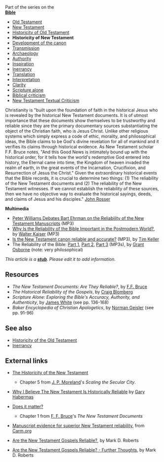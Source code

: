 Part of the series on the  
**[Bible](Bible "Bible")**
-   [Old Testament](Old_Testament "Old Testament")
-   [New Testament](New_Testament "New Testament")
-   [Historicity of Old Testament](Historicity_of_the_Old_Testament "Historicity of the Old Testament")
-   **Historicity of New Testament**
-   [Development of the canon](Development_of_the_canon "Development of the canon")
-   [Transmission](Transmission_of_the_Bible "Transmission of the Bible")
-   [Archaeology](Biblical_archaeology "Biblical archaeology")
-   [Authority](Authority_of_the_Bible "Authority of the Bible")
-   [Inspiration](Inspiration_of_the_Bible "Inspiration of the Bible")
-   [Inerrancy](Inerrancy_of_the_Bible "Inerrancy of the Bible")
-   [Translation](Translation_of_the_Bible "Translation of the Bible")
-   [Interpretation](Interpretation_of_the_Bible "Interpretation of the Bible")
-   [Clarity](Clarity_of_Scripture "Clarity of Scripture")
-   [Scripture alone](Scripture_alone "Scripture alone")
-   [Biblical criticism](Biblical_criticism "Biblical criticism")
-   [New Testament Textual Criticism](New_Testament_Textual_Criticism "New Testament Textual Criticism")

Christianity is "built upon the foundation of faith in the
historical Jesus who is revealed by the historical New Testament
documents. It is of utmost importance that these documents show
themselves to be trustworthy and reliable since they are the
primary documentary sources substantiating the object of the
Christian faith, who is Jesus Christ. Unlike other religious
systems which simply express a code of ethic, morality, and
philosophical ideas, the Bible claims to be God's divine revelation
for all of mankind and it verifies its claims through historical
evidence. As New Testament scholar F.F. Bruce notes, "And this Good
News is intimately bound up with the historical order, for it tells
how the world's redemptive God entered into history, the Eternal
came into time, the Kingdom of heaven invaded the realm of earth,
in the great events of the Incarnation, Crucifixion, and
Resurrection of Jesus the Christ." Given the extraordinary
historical events that the Bible records, it is crucial to
determine two things: (1) The reliability of the New Testament
documents and (2) The reliability of the New Testament witnesses.
If we cannot establish the reliability of these sources, then we
have no objective way to evaluate the historical sayings, deeds,
and claims of Jesus and his disciples."
[John Rosser](http://www.john-lee-ministries.org/Current_Articles/Historicity/historicity.html)

**Multimedia**

-   [Peter Williams Debates Bart Ehrman on the Reliability of the New Testament Manuscripts](http://media.premier.org.uk/unbelievable/f884634c-cd93-4002-a5fb-589cab03a90a.mp3)
    (MP3)
-   [Why Is the Reliability of the Bible Important in the Postmodern World?](http://maclaurin.org/mp3s/walter_kaiser_1.mp3),
    by [Walter Kaiser](Walter_Kaiser "Walter Kaiser") (MP3)
-   [Is the New Testament canon reliable and accurate?](http://download.redeemer.com/rpcsermons/QandA/Is_the_New_Testament_canon_reliable_and_accurate.mp3)
    (MP3), by [Tim Keller](Tim_Keller "Tim Keller")
-   The Reliability of the Bible:
    [Part 1](http://www.veritas.org/mediafiles/VTS-Osborne-1998-NorthCarolina-98VFNC03.mp3),
    [Part 2](http://www.veritas.org/mediafiles/VTS-Osborne-1998-NorthCarolina-98VFNC04.mp3),
    [Part 3](http://www.veritas.org/mediafiles/VTS-Osborne-1998-NorthCarolina-98VFNC05.mp3)
    (MP3s), by [Grant Osborne](Grant_Osborne "Grant Osborne") (note:
    very philosophical)

*This article is a **[stub](http://www.theopedia.com/Category:Theopedia_stubs "Category:Theopedia stubs")**. Please edit it to add information.*
## Resources

-   *The New Testament Documents: Are They Reliable?*, by
    [F.F. Bruce](F.F._Bruce "F.F. Bruce")
-   *The Historical Reliability of the Gospels*, by
    [Craig Blomberg](Craig_Blomberg "Craig Blomberg")
-   *Scripture Alone: Exploring the Bible's Accuracy, Authority, and Authenticity*,
    by [James White](James_White "James White") (see pp. 136-168)
-   *Baker Encyclopedia of Christian Apologetics*, by
    [Norman Geisler](Norman_Geisler "Norman Geisler") (see pp. 91-96)

## See also

-   [Historicity of the Old Testament](Historicity_of_the_Old_Testament "Historicity of the Old Testament")
-   [Inerrancy](Inerrancy "Inerrancy")

## External links

-   [The Historicity of the New Testament](http://www.bethinking.org/bible-jesus/the-historicity-of-the-new-testament.htm)
    - Chapter 5 from
    [J. P. Moreland](J._P._Moreland "J. P. Moreland")'s
    *Scaling the Secular City*.
-   [Why I Believe The New Testament Is Historically Reliable](http://www.apologetics.com/default.jsp?bodycontent=/articles/historical_apologetics/habermas-nt.html)
    by [Gary Habermas](Gary_Habermas "Gary Habermas")
-   [Does it matter?](http://www.bible.ca/b-new-testament-documents-f-f-bruce-ch1.htm)
    - Chapter 1 from [F. F. Bruce](F._F._Bruce "F. F. Bruce")'s
    *The New Testament Documents*
-   [Manuscript evidence for superior New Testament reliability](http://www.carm.org/evidence/textualevidence.htm),
    from [Carm.org](http://www.carm.org)
-   [Are the New Testament Gospels Reliable?](http://www.markdroberts.com/htmfiles/resources/gospelsreliable.htm),
    by Mark D. Roberts

-   [Are the New Testament Gospels Reliable? - Further Thoughts](http://www.markdroberts.com/htmfiles/resources/gospelsreliable-more.htm),
    by Mark D. Roberts



